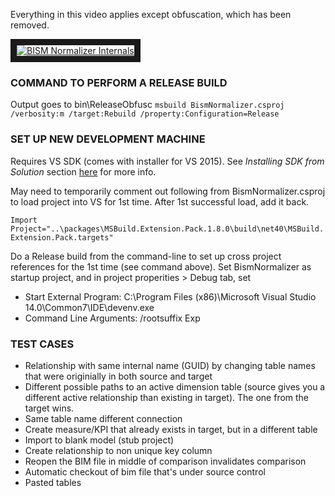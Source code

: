 Everything in this video applies except obfuscation, which has been removed.

<a href="http://www.youtube.com/watch?feature=player_embedded&v=r3eGK-dSYuw" target="_blank"><img src="http://img.youtube.com/vi/r3eGK-dSYuw/0.jpg" alt="BISM Normalizer Internals" border="10" /></a>

### COMMAND TO PERFORM A RELEASE BUILD

Output goes to bin\ReleaseObfusc
`msbuild BismNormalizer.csproj /verbosity:m /target:Rebuild /property:Configuration=Release`

### SET UP NEW DEVELOPMENT MACHINE

Requires VS SDK (comes with installer for VS 2015). See _Installing SDK from Solution_ section [here](https://msdn.microsoft.com/en-us/library/mt683786.aspx) for more info.

May need to temporarily comment out following from BismNormalizer.csproj to load project into VS for 1st time. After 1st successful load, add it back.

`Import Project="..\packages\MSBuild.Extension.Pack.1.8.0\build\net40\MSBuild.Extension.Pack.targets"`

Do a Release build from the command-line to set up cross project references for the 1st time (see command above).
Set BismNormalizer as startup project, and in project properities > Debug tab, set
* Start External Program: C:\Program Files (x86)\Microsoft Visual Studio 14.0\Common7\IDE\devenv.exe
* Command Line Arguments: /rootsuffix Exp

### TEST CASES

* Relationship with same internal name (GUID) by changing table names that were originially in both source and target
* Different possible paths to an active dimension table (source gives you a different active relationship than existing in target). The one from the target wins.
* Same table name different connection
* Create measure/KPI that already exists in target, but in a different table
* Import to blank model (stub project)
* Create relationship to non unique key column
* Reopen the BIM file in middle of comparison invalidates comparison
* Automatic checkout of bim file that's under source control
* Pasted tables
